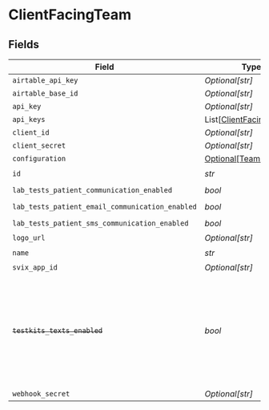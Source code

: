 # ClientFacingTeam


## Fields

| Field                                                                                                                   | Type                                                                                                                    | Required                                                                                                                | Description                                                                                                             |
| ----------------------------------------------------------------------------------------------------------------------- | ----------------------------------------------------------------------------------------------------------------------- | ----------------------------------------------------------------------------------------------------------------------- | ----------------------------------------------------------------------------------------------------------------------- |
| `airtable_api_key`                                                                                                      | *Optional[str]*                                                                                                         | :heavy_minus_sign:                                                                                                      | N/A                                                                                                                     |
| `airtable_base_id`                                                                                                      | *Optional[str]*                                                                                                         | :heavy_minus_sign:                                                                                                      | N/A                                                                                                                     |
| `api_key`                                                                                                               | *Optional[str]*                                                                                                         | :heavy_minus_sign:                                                                                                      | N/A                                                                                                                     |
| `api_keys`                                                                                                              | List[[ClientFacingAPIKey](../../models/shared/clientfacingapikey.md)]                                                   | :heavy_minus_sign:                                                                                                      | N/A                                                                                                                     |
| `client_id`                                                                                                             | *Optional[str]*                                                                                                         | :heavy_minus_sign:                                                                                                      | N/A                                                                                                                     |
| `client_secret`                                                                                                         | *Optional[str]*                                                                                                         | :heavy_minus_sign:                                                                                                      | N/A                                                                                                                     |
| `configuration`                                                                                                         | [Optional[TeamConfig]](../../models/shared/teamconfig.md)                                                               | :heavy_minus_sign:                                                                                                      | N/A                                                                                                                     |
| `id`                                                                                                                    | *str*                                                                                                                   | :heavy_check_mark:                                                                                                      | N/A                                                                                                                     |
| `lab_tests_patient_communication_enabled`                                                                               | *bool*                                                                                                                  | :heavy_check_mark:                                                                                                      | N/A                                                                                                                     |
| `lab_tests_patient_email_communication_enabled`                                                                         | *bool*                                                                                                                  | :heavy_check_mark:                                                                                                      | N/A                                                                                                                     |
| `lab_tests_patient_sms_communication_enabled`                                                                           | *bool*                                                                                                                  | :heavy_check_mark:                                                                                                      | N/A                                                                                                                     |
| `logo_url`                                                                                                              | *Optional[str]*                                                                                                         | :heavy_minus_sign:                                                                                                      | N/A                                                                                                                     |
| `name`                                                                                                                  | *str*                                                                                                                   | :heavy_check_mark:                                                                                                      | N/A                                                                                                                     |
| `svix_app_id`                                                                                                           | *Optional[str]*                                                                                                         | :heavy_minus_sign:                                                                                                      | N/A                                                                                                                     |
| ~~`testkits_texts_enabled`~~                                                                                            | *bool*                                                                                                                  | :heavy_check_mark:                                                                                                      | : warning: ** DEPRECATED **: This will be removed in a future release, please migrate away from it as soon as possible. |
| `webhook_secret`                                                                                                        | *Optional[str]*                                                                                                         | :heavy_minus_sign:                                                                                                      | N/A                                                                                                                     |